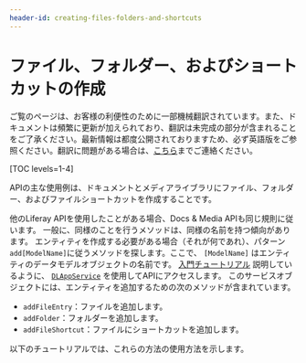 ```yaml
---
header-id: creating-files-folders-and-shortcuts
---
```


# ファイル、フォルダー、およびショートカットの作成

<p class="alert alert-info"><span class="wysiwyg-color-blue120">ご覧のページは、お客様の利便性のために一部機械翻訳されています。また、ドキュメントは頻繁に更新が加えられており、翻訳は未完成の部分が含まれることをご了承ください。最新情報は都度公開されておりますため、必ず英語版をご参照ください。翻訳に問題がある場合は、<a href="mailto:support-content-jp@liferay.com">こちら</a>までご連絡ください。</span></p>

[TOC levels=1-4]

APIの主な使用例は、ドキュメントとメディアライブラリにファイル、フォルダー、およびファイルショートカットを作成することです。

他のLiferay APIを使用したことがある場合、Docs & Media APIも同じ規則に従います。 一般に、同様のことを行うメソッドは、同様の名前を持つ傾向があります。 エンティティを作成する必要がある場合（それが何であれ）、パターン `add[ModelName]`に従うメソッドを探します。ここで、 `[ModelName]` はエンティティのデータモデルオブジェクトの名前です。 [入門チュートリアル](/docs/7-1/tutorials/-/knowledge_base/t/getting-started-with-the-documents-and-media-api) 説明しているように、 [`DLAppService`](@platform-ref@/7.1-latest/javadocs/portal-kernel/com/liferay/document/library/kernel/service/DLAppService.html) を使用してAPIにアクセスします。 このサービスオブジェクトには、エンティティを追加するための次のメソッドが含まれています。

  - `addFileEntry`：ファイルを追加します。
  - `addFolder`：フォルダーを追加します。
  - `addFileShortcut`：ファイルにショートカットを追加します。

以下のチュートリアルでは、これらの方法の使用方法を示します。
